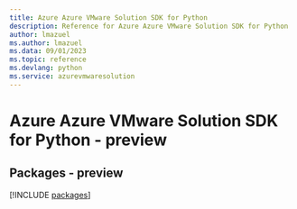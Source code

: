 ```yaml
---
title: Azure Azure VMware Solution SDK for Python
description: Reference for Azure Azure VMware Solution SDK for Python
author: lmazuel
ms.author: lmazuel
ms.data: 09/01/2023
ms.topic: reference
ms.devlang: python
ms.service: azurevmwaresolution
---
```

# Azure Azure VMware Solution SDK for Python - preview
## Packages - preview
[!INCLUDE [packages](azure-vmware-solution-index.md)]